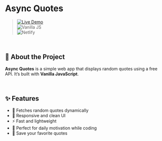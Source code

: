 # Async Quotes  

> [![Live Demo](https://img.shields.io/badge/Live-Demo-70A5FD?style=for-the-badge)](https://async-quotes.netlify.app)  
> ![Vanilla JS](https://img.shields.io/badge/Made%20with-Vanilla%20JS-F7DF1E?style=for-the-badge&logo=javascript&logoColor=black)  
> ![Netlify](https://img.shields.io/badge/Deployed%20on-Netlify-00C7B7?style=for-the-badge&logo=netlify&logoColor=white)  

<br/>

## 📌 About the Project  
**Async Quotes** is a simple web app that displays random quotes using a free API. It’s built with **Vanilla JavaScript**.

<br/>

## ✨ Features  
- 🔄 Fetches random quotes dynamically  
- 📱 Responsive and clean UI  
- ⚡ Fast and lightweight  
- 🌟 Perfect for daily motivation while coding  
- 💾 Save your favorite quotes  


